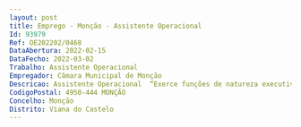 ```yaml
--- 
layout: post
title: Emprego - Monção - Assistente Operacional
Id: 93979
Ref: OE202202/0468
DataAbertura: 2022-02-15
DataFecho: 2022-03-02
Trabalho: Assistente Operacional
Empregador: Câmara Municipal de Monção
Descricao: Assistente Operacional  “Exerce funções de natureza executiva, de carácter manual ou mecânico enquadradas em diretivas gerais bem definidas e com grau de complexidade variáveis  colabora na deteção das carências ao nível de programação cultural e turística, propondo medidas adequadas e executando as ações programadas  propõe e executa atividades articuladas com os projetos educativos da comunidade escolar.”
CodigoPostal: 4950-444 MONÇÃO
Concelho: Monção
Distrito: Viana do Castelo
--- 
```

